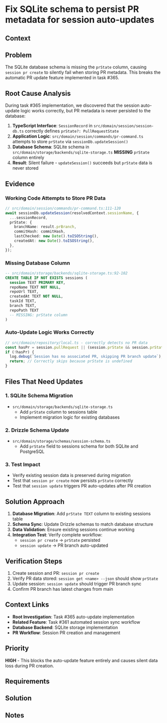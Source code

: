 # Fix SQLite schema to persist PR metadata for session auto-updates

## Context

## Problem

The SQLite database schema is missing the `prState` column, causing `session pr create` to silently fail when storing PR metadata. This breaks the automatic PR update feature implemented in task #365.

## Root Cause Analysis

During task #365 implementation, we discovered that the session auto-update logic works correctly, but PR metadata is never persisted to the database:

1. **TypeScript Interface**: `SessionRecord` in `src/domain/session/session-db.ts` correctly defines `prState?: PullRequestState`
2. **Application Logic**: `src/domain/session/commands/pr-command.ts` attempts to store `prState` via `sessionDb.updateSession()`
3. **Database Schema**: SQLite schema in `src/domain/storage/backends/sqlite-storage.ts` **MISSING** `prState` column entirely
4. **Result**: Silent failure - `updateSession()` succeeds but `prState` data is never stored

## Evidence

### Working Code Attempts to Store PR Data

```typescript
// src/domain/session/commands/pr-command.ts:111-120
await sessionDb.updateSession(resolvedContext.sessionName, {
  ...sessionRecord,
  prState: {
    branchName: result.prBranch,
    commitHash: commitHash,
    lastChecked: new Date().toISOString(),
    createdAt: new Date().toISOString(),
  },
});
```

### Missing Database Column

```sql
-- src/domain/storage/backends/sqlite-storage.ts:92-102
CREATE TABLE IF NOT EXISTS sessions (
  session TEXT PRIMARY KEY,
  repoName TEXT NOT NULL,
  repoUrl TEXT,
  createdAt TEXT NOT NULL,
  taskId TEXT,
  branch TEXT,
  repoPath TEXT
  -- MISSING: prState column
)
```

### Auto-Update Logic Works Correctly

```typescript
// src/domain/repository/local.ts - correctly detects no PR data
const hasPr = session.pullRequest || (session.prState && session.prState.exists);
if (!hasPr) {
  log.debug(`Session has no associated PR, skipping PR branch update`);
  return; // Correctly skips because prState is undefined
}
```

## Files That Need Updates

### 1. SQLite Schema Migration

- `src/domain/storage/backends/sqlite-storage.ts`
  - Add `prState` column to sessions table
  - Implement migration logic for existing databases

### 2. Drizzle Schema Update

- `src/domain/storage/schemas/session-schema.ts`
  - Add `prState` field to sessions schema for both SQLite and PostgreSQL

### 3. Test Impact

- Verify existing session data is preserved during migration
- Test that `session pr create` now persists `prState` correctly
- Test that `session update` triggers PR auto-updates after PR creation

## Solution Approach

1. **Database Migration**: Add `prState TEXT` column to existing sessions table
2. **Schema Sync**: Update Drizzle schemas to match database structure
3. **Data Validation**: Ensure existing sessions continue working
4. **Integration Test**: Verify complete workflow:
   - `session pr create` → `prState` persisted
   - `session update` → PR branch auto-updated

## Verification Steps

1. Create session and PR: `session pr create`
2. Verify PR data stored: `session get <name> --json` should show `prState`
3. Update session: `session update` should trigger PR branch sync
4. Confirm PR branch has latest changes from main

## Context Links

- **Root Investigation**: Task #365 auto-update implementation
- **Related Feature**: Task #361 automated session sync workflow
- **Database Backend**: SQLite storage implementation
- **PR Workflow**: Session PR creation and management

## Priority

**HIGH** - This blocks the auto-update feature entirely and causes silent data loss during PR creation.

## Requirements

## Solution

## Notes
